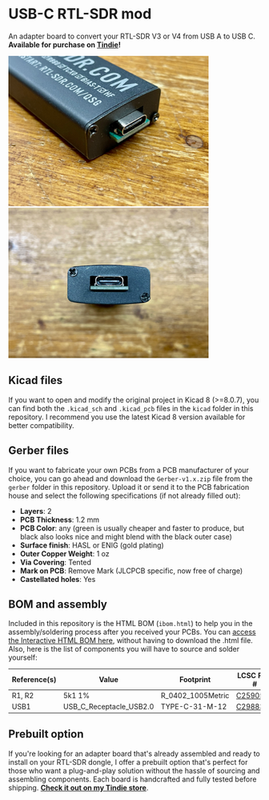 # USB-C RTL-SDR mod
An adapter board to convert your RTL-SDR V3 or V4 from USB A to USB C. **Available for purchase on [Tindie](https://www.tindie.com/products/ragone/usb-c-rtl-sdr-v3v4-mod/)!**

<img src="/images/img_1.jpg?raw=true" alt="USB-C RTL-SDR v3" width=400 /> <img src="/images/img_2.jpg?raw=true" alt="USB-C RTL-SDR v3" width=400 />

## Kicad files
If you want to open and modify the original project in Kicad 8 (>=8.0.7), you can find both the `.kicad_sch` and `.kicad_pcb` files in the `kicad` folder in this repository. I recommend you use the latest Kicad 8 version available for better compatibility.

## Gerber files
If you want to fabricate your own PCBs from a PCB manufacturer of your choice, you can go ahead and download the `Gerber-v1.x.zip` file from the `gerber` folder in this repository. Upload it or send it to the PCB fabrication house and select the following specifications (if not already filled out):
- **Layers**: 2
- **PCB Thickness**: 1.2 mm
- **PCB Color**: any (green is usually cheaper and faster to produce, but black also looks nice and might blend with the black outer case)
- **Surface finish**: HASL or ENIG (gold plating)
- **Outer Copper Weight**: 1 oz
- **Via Covering**: Tented
- **Mark on PCB**: Remove Mark (JLCPCB specific, now free of charge)
- **Castellated holes**: Yes

## BOM and assembly

Included in this repository is the HTML BOM (`ibom.html`) to help you in the assembly/soldering process after you received your PCBs. You can [access the Interactive HTML BOM here](https://umbertoragone.github.io/usbc-rtl-sdr/bom/ibom.html), without having to download the .html file. Also, here is the list of components you will have to source and solder yourself:

| Reference(s) | Value                   | Footprint         | LCSC Part #                                                   | Qty |
| ------------ | ----------------------- | ----------------- | ------------------------------------------------------------- | --- |
| R1, R2       | 5k1 1%                  | R_0402_1005Metric | [C25905](https://www.lcsc.com/product-detail/C25905.html)     | 2   |
| USB1         | USB_C_Receptacle_USB2.0 | TYPE-C-31-M-12    | [C2988369](https://www.lcsc.com/product-detail/C2988369.html) | 1   |

## Prebuilt option
If you're looking for an adapter board that's already assembled and ready to install on your RTL-SDR dongle, I offer a prebuilt option that's perfect for those who want a plug-and-play solution without the hassle of sourcing and assembling components. Each board is handcrafted and fully tested before shipping. **[Check it out on my Tindie store](https://www.tindie.com/products/ragone/usb-c-rtl-sdr-v3v4-mod/)**.
